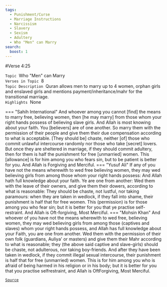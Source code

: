 ```yaml
---
tags:
  - Punishment/Curse
  - Marriage Instructions
  - Narcissism
  - Slavery
  - Sexism
  - Adultery
  - Who "Men" can Marry
search:
  boost: 1 
---
```

#Verse  4:25

`Topic`&nbsp; Who "Men" can Marry   
`Verses in Topic`&nbsp; 8  
`Topic Description`&nbsp; Quran allows men to marry up to 4 women, orphan girls and enslaved girls and mentions payment/inheritance/mahr for the transitional marriage.     
`Highlights`&nbsp; None   

=== "Sahih International"
    And whoever among you cannot [find] the means to marry free, believing women, then [he may marry] from those whom your right hands possess of believing slave girls. And Allah is most knowing about your faith. You [believers] are of one another. So marry them with the permission of their people and give them their due compensation according to what is acceptable. [They should be] chaste, neither [of] those who commit unlawful intercourse randomly nor those who take [secret] lovers. But once they are sheltered in marriage, if they should commit adultery, then for them is half the punishment for free [unmarried] women. This [allowance] is for him among you who fears sin, but to be patient is better for you. And Allah is Forgiving and Merciful.
=== "Yusuf Ali"
    If any of you have not the means wherewith to wed free believing women, they may wed believing girls from among those whom your right hands possess: And Allah hath full knowledge about your faith. Ye are one from another: Wed them with the leave of their owners, and give them their dowers, according to what is reasonable: They should be chaste, not lustful, nor taking paramours: when they are taken in wedlock, if they fall into shame, their punishment is half that for free women. This (permission) is for those among you who fear sin; but it is better for you that ye practise self-restraint. And Allah is Oft-forgiving, Most Merciful.
=== "Mohsin Khan"
    And whoever of you have not the means wherewith to wed free, believing women, they may wed believing girls from among those (captives and slaves) whom your right hands possess, and Allah has full knowledge about your Faith, you are one from another. Wed them with the permission of their own folk (guardians, Auliya' or masters) and give them their Mahr according to what is reasonable; they (the above said captive and slave-girls) should be chaste, not adulterous, nor taking boy-friends. And after they have been taken in wedlock, if they commit illegal sexual intercourse, their punishment is half that for free (unmarried) women. This is for him among you who is afraid of being harmed in his religion or in his body; but it is better for you that you practise self­restraint, and Allah is Oft­Forgiving, Most Merciful.

<a href="https://corpus.quran.com/translation.jsp?chapter= 4&verse=25" target="_blank">`Source`</a>

